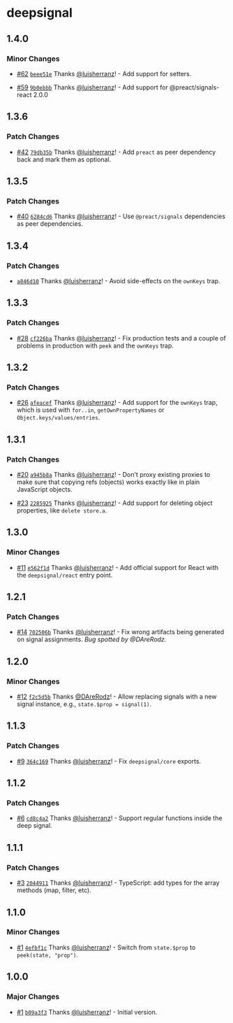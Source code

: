 # deepsignal

## 1.4.0

### Minor Changes

- [#62](https://github.com/luisherranz/deepsignal/pull/62) [`beee51e`](https://github.com/luisherranz/deepsignal/commit/beee51e38c56ff94ccb6b3b14583a34f629a006a) Thanks [@luisherranz](https://github.com/luisherranz)! - Add support for setters.

* [#59](https://github.com/luisherranz/deepsignal/pull/59) [`9b0ebbb`](https://github.com/luisherranz/deepsignal/commit/9b0ebbba3707f4170596671e97975c15e1b7650c) Thanks [@luisherranz](https://github.com/luisherranz)! - Add support for @preact/signals-react 2.0.0

## 1.3.6

### Patch Changes

- [#42](https://github.com/luisherranz/deepsignal/pull/42) [`79db35b`](https://github.com/luisherranz/deepsignal/commit/79db35bebe4002c5d4e4ad77156b9ba609e14633) Thanks [@luisherranz](https://github.com/luisherranz)! - Add `preact` as peer dependency back and mark them as optional.

## 1.3.5

### Patch Changes

- [#40](https://github.com/luisherranz/deepsignal/pull/40) [`6284cd6`](https://github.com/luisherranz/deepsignal/commit/6284cd6db785a4ec48a6e2987fd6ea745cc36bdd) Thanks [@luisherranz](https://github.com/luisherranz)! - Use `@preact/signals` dependencies as peer dependencies.

## 1.3.4

### Patch Changes

- [`a846d10`](https://github.com/luisherranz/deepsignal/commit/a846d10ae776d3d77ffc8c4d28b63eafa1662b1b) Thanks [@luisherranz](https://github.com/luisherranz)! - Avoid side-effects on the `ownKeys` trap.

## 1.3.3

### Patch Changes

- [#28](https://github.com/luisherranz/deepsignal/pull/28) [`cf226ba`](https://github.com/luisherranz/deepsignal/commit/cf226ba88fe92df89c93540e017926784a58de30) Thanks [@luisherranz](https://github.com/luisherranz)! - Fix production tests and a couple of problems in production with `peek` and the `ownKeys` trap.

## 1.3.2

### Patch Changes

- [#26](https://github.com/luisherranz/deepsignal/pull/26) [`afeacef`](https://github.com/luisherranz/deepsignal/commit/afeacef1f1f1cf6f2f936f20faee38a225aeb2ff) Thanks [@luisherranz](https://github.com/luisherranz)! - Add support for the `ownKeys` trap, which is used with `for..in`, `getOwnPropertyNames` or `Object.keys/values/entries`.

## 1.3.1

### Patch Changes

- [#20](https://github.com/luisherranz/deepsignal/pull/20) [`a945b8a`](https://github.com/luisherranz/deepsignal/commit/a945b8a564502d9ec757024b9d7615734f55e91c) Thanks [@luisherranz](https://github.com/luisherranz)! - Don't proxy existing proxies to make sure that copying refs (objects) works exactly like in plain JavaScript objects.

* [#23](https://github.com/luisherranz/deepsignal/pull/23) [`2285925`](https://github.com/luisherranz/deepsignal/commit/2285925fa3d864650c8d220482806b8ca1922aaf) Thanks [@luisherranz](https://github.com/luisherranz)! - Add support for deleting object properties, like `delete store.a`.

## 1.3.0

### Minor Changes

- [#11](https://github.com/luisherranz/deepsignal/pull/11) [`e562f1d`](https://github.com/luisherranz/deepsignal/commit/e562f1d4e22e1885eb9e5055a05c6abde600616e) Thanks [@luisherranz](https://github.com/luisherranz)! - Add official support for React with the `deepsignal/react` entry point.

## 1.2.1

### Patch Changes

- [#14](https://github.com/luisherranz/deepsignal/pull/14) [`702506b`](https://github.com/luisherranz/deepsignal/commit/702506b98bf8fccabba567382f60a59b31d66f54) Thanks [@luisherranz](https://github.com/luisherranz)! - Fix wrong artifacts being generated on signal assignments. _Bug spotted by @DAreRodz._

## 1.2.0

### Minor Changes

- [#12](https://github.com/luisherranz/deepsignal/pull/12) [`f2c5d5b`](https://github.com/luisherranz/deepsignal/commit/f2c5d5b29a6674cf77f1b4da2a404c3c86a5ebe8) Thanks [@DAreRodz](https://github.com/DAreRodz)! - Allow replacing signals with a new signal instance, e.g., `state.$prop = signal(1)`.

## 1.1.3

### Patch Changes

- [#9](https://github.com/luisherranz/deepsignal/pull/9) [`364c169`](https://github.com/luisherranz/deepsignal/commit/364c1696c759442b4360bbbc6bbe921d6ff66ef5) Thanks [@luisherranz](https://github.com/luisherranz)! - Fix `deepsignal/core` exports.

## 1.1.2

### Patch Changes

- [#6](https://github.com/luisherranz/deepsignal/pull/6) [`cd8c4a2`](https://github.com/luisherranz/deepsignal/commit/cd8c4a2717efe30305bfaf13305e193c93d85e1c) Thanks [@luisherranz](https://github.com/luisherranz)! - Support regular functions inside the deep signal.

## 1.1.1

### Patch Changes

- [#3](https://github.com/luisherranz/deepsignal/pull/3) [`2044911`](https://github.com/luisherranz/deepsignal/commit/20449118e631e5b3129f1ae1ba1b81eb0fcf78d0) Thanks [@luisherranz](https://github.com/luisherranz)! - TypeScript: add types for the array methods (map, filter, etc).

## 1.1.0

### Minor Changes

- [#1](https://github.com/luisherranz/deepsignal/pull/1) [`4efbf1c`](https://github.com/luisherranz/deepsignal/commit/4efbf1ccc3b089e6a6722de1e58b28e91d540517) Thanks [@luisherranz](https://github.com/luisherranz)! - Switch from `state.$prop` to `peek(state, "prop")`.

## 1.0.0

### Major Changes

- [#1](https://github.com/luisherranz/deepsignal/pull/1) [`b09a3f3`](https://github.com/luisherranz/deepsignal/commit/b09a3f3c911da103ef3179e6d5509035e3e3909b) Thanks [@luisherranz](https://github.com/luisherranz)! - Initial version.
